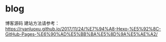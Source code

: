 # blog
博客源码
建站方法请参考： 
https://ryanluoxu.github.io/2017/11/24/%E7%94%A8-Hexo-%E5%92%8C-GitHub-Pages-%E6%90%AD%E5%BB%BA%E5%8D%9A%E5%AE%A2/
